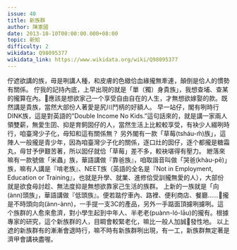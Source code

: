 ```yaml
---
issue: 40
title: 新族群
author: 陳憲國
date: 2013-10-10T00:00:00.000+08:00
topic: 新知
difficulty: 2
wikidata: Q98095377
wikidata_link: https://www.wikidata.org/wiki/Q98095377
---
```

佇遮欲講的族，毋是咧講人種，和皮膚的色緻佮血緣攏無牽連，顛倒是佮人的慣勢有關係。
佇我的記持內底，上早出現的就是「單（獨）身貴族」，我想查埔、查某的攏算在內。𪜶應該是想欲家己一个享受自由自在的人生，才無想欲嫁娶的款。既然講是貴族，當然大部份人著愛是尻川鬥柄的好額人。
早一站仔，閣有咧時行DINK族，這是對英語的”Double Income No Kids.”這句話來的，就是講一家兩人領雙薪，無愛生囝、抑是育飼囡仔的人，當然生活上比較較享受，有袂少人綴咧時行，咱臺灣少子化，毋知和這有關係無？
另外閣有一款「草莓(tsháu-m̂)族」，這陣人一般攏是青少年，因為咱臺灣少子化的關係，逐口灶的囡仔，逐个都攏是糖霜丸，毋甘予伊艱苦著，所以囡仔就佮「草莓」差不多，較袂堪得有壓力。
紲落來嘛有一款號做「米蟲」族，華語講做『靠爸族』，咱取諧音叫做「哭爸(khàu-pē)」族，嘛有人講是『啃老族』、NEET族（英語的全名是『Not in Employment, Education or Training』，也就是升學、就業、進修佮受訓攏無愛的人），大部份就是欲食毋討趁、無法度抑是無想欲靠家己生活的族群。
上新的一族就是「向(ànn)頭族」，華語講做『低頭族』。便若踮佇車內、路裡、便利商店、餐廳……𪜶攏是不時頭向向(ànn-ànn)，一手提一支3C的產品，另外一手踮面頂攄咧攄咧。這个族群的人愈來愈濟，對小學生起到中年人、半老老(puànn-ló-lāu)的攏有。根據專家的研究，這个新族群的人，目睭會較緊老化，嘛比一般人加誠𠢕發性地。
以上遮的新族群有的漸漸會退時行，嘛不時有新族群咧出現，有一工，新族群無定著是濟甲會講袂盡喔。